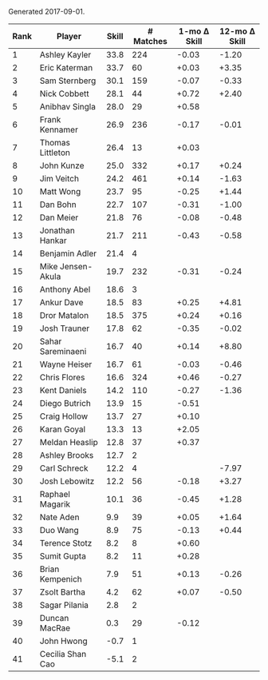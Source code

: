 Generated 2017-09-01.

| Rank | Player            | Skill | # Matches | 1-mo Δ Skill | 12-mo Δ Skill |
|------|-------------------|-------|-----------|--------------|---------------|
|    1 | Ashley Kayler     |  33.8 |       224 |        -0.03 |         -1.20 |
|    2 | Eric Katerman     |  33.7 |        60 |        +0.03 |         +3.35 |
|    3 | Sam Sternberg     |  30.1 |       159 |        -0.07 |         -0.33 |
|    4 | Nick Cobbett      |  28.1 |        44 |        +0.72 |         +2.40 |
|    5 | Anibhav Singla    |  28.0 |        29 |        +0.58 |               |
|    6 | Frank Kennamer    |  26.9 |       236 |        -0.17 |         -0.01 |
|    7 | Thomas Littleton  |  26.4 |        13 |        +0.03 |               |
|    8 | John Kunze        |  25.0 |       332 |        +0.17 |         +0.24 |
|    9 | Jim Veitch        |  24.2 |       461 |        +0.14 |         -1.63 |
|   10 | Matt Wong         |  23.7 |        95 |        -0.25 |         +1.44 |
|   11 | Dan Bohn          |  22.7 |       107 |        -0.31 |         -1.00 |
|   12 | Dan Meier         |  21.8 |        76 |        -0.08 |         -0.48 |
|   13 | Jonathan Hankar   |  21.7 |       211 |        -0.43 |         -0.58 |
|   14 | Benjamin Adler    |  21.4 |         4 |              |               |
|   15 | Mike Jensen-Akula |  19.7 |       232 |        -0.31 |         -0.24 |
|   16 | Anthony Abel      |  18.6 |         3 |              |               |
|   17 | Ankur Dave        |  18.5 |        83 |        +0.25 |         +4.81 |
|   18 | Dror Matalon      |  18.5 |       375 |        +0.24 |         +0.16 |
|   19 | Josh Trauner      |  17.8 |        62 |        -0.35 |         -0.02 |
|   20 | Sahar Sareminaeni |  16.7 |        40 |        +0.14 |         +8.80 |
|   21 | Wayne Heiser      |  16.7 |        61 |        -0.03 |         -0.46 |
|   22 | Chris Flores      |  16.6 |       324 |        +0.46 |         -0.27 |
|   23 | Kent Daniels      |  14.2 |       110 |        -0.27 |         -1.36 |
|   24 | Diego Butrich     |  13.9 |        15 |        -0.51 |               |
|   25 | Craig Hollow      |  13.7 |        27 |        +0.10 |               |
|   26 | Karan Goyal       |  13.3 |        13 |        +2.05 |               |
|   27 | Meldan Heaslip    |  12.8 |        37 |        +0.37 |               |
|   28 | Ashley Brooks     |  12.7 |         2 |              |               |
|   29 | Carl Schreck      |  12.2 |         4 |              |         -7.97 |
|   30 | Josh Lebowitz     |  12.2 |        56 |        -0.18 |         +3.27 |
|   31 | Raphael Magarik   |  10.1 |        36 |        -0.45 |         +1.28 |
|   32 | Nate Aden         |   9.9 |        39 |        +0.05 |         +1.64 |
|   33 | Duo Wang          |   8.9 |        75 |        -0.13 |         +0.44 |
|   34 | Terence Stotz     |   8.2 |         8 |        +0.60 |               |
|   35 | Sumit Gupta       |   8.2 |        11 |        +0.28 |               |
|   36 | Brian Kempenich   |   7.9 |        51 |        +0.13 |         -0.26 |
|   37 | Zsolt Bartha      |   4.2 |        62 |        +0.07 |         -0.50 |
|   38 | Sagar Pilania     |   2.8 |         2 |              |               |
|   39 | Duncan MacRae     |   0.3 |        29 |        -0.12 |               |
|   40 | John Hwong        |  -0.7 |         1 |              |               |
|   41 | Cecilia Shan Cao  |  -5.1 |         2 |              |               |